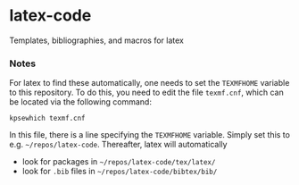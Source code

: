 # latex-code
Templates, bibliographies, and macros for latex

### Notes ###
For latex to find these automatically, one needs to set the `TEXMFHOME` variable to this repository. To do this, you need to edit the file `texmf.cnf`, which can be located via the following command:

`kpsewhich texmf.cnf`

In this file, there is a line specifying the `TEXMFHOME` variable. Simply set this to e.g. `~/repos/latex-code`. Thereafter, latex will automatically 
* look for packages in `~/repos/latex-code/tex/latex/`
* look for `.bib` files in `~/repos/latex-code/bibtex/bib/`
